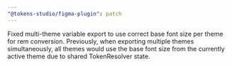```yaml
---
"@tokens-studio/figma-plugin": patch
---
```


Fixed multi-theme variable export to use correct base font size per theme for rem conversion. Previously, when exporting multiple themes simultaneously, all themes would use the base font size from the currently active theme due to shared TokenResolver state.
